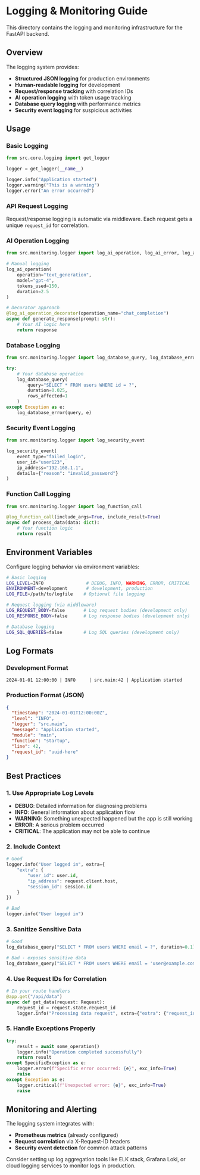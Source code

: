 # Logging & Monitoring Guide

This directory contains the logging and monitoring infrastructure for the FastAPI backend.

## Overview

The logging system provides:
- **Structured JSON logging** for production environments
- **Human-readable logging** for development
- **Request/response tracking** with correlation IDs
- **AI operation logging** with token usage tracking
- **Database query logging** with performance metrics
- **Security event logging** for suspicious activities

## Usage

### Basic Logging

```python
from src.core.logging import get_logger

logger = get_logger(__name__)

logger.info("Application started")
logger.warning("This is a warning")
logger.error("An error occurred")
```

### API Request Logging

Request/response logging is automatic via middleware. Each request gets a unique `request_id` for correlation.

### AI Operation Logging

```python
from src.monitoring.logger import log_ai_operation, log_ai_error, log_ai_operation_decorator

# Manual logging
log_ai_operation(
    operation="text_generation",
    model="gpt-4",
    tokens_used=150,
    duration=2.5
)

# Decorator approach
@log_ai_operation_decorator(operation_name="chat_completion")
async def generate_response(prompt: str):
    # Your AI logic here
    return response
```

### Database Logging

```python
from src.monitoring.logger import log_database_query, log_database_error

try:
    # Your database operation
    log_database_query(
        query="SELECT * FROM users WHERE id = ?",
        duration=0.025,
        rows_affected=1
    )
except Exception as e:
    log_database_error(query, e)
```

### Security Event Logging

```python
from src.monitoring.logger import log_security_event

log_security_event(
    event_type="failed_login",
    user_id="user123",
    ip_address="192.168.1.1",
    details={"reason": "invalid_password"}
)
```

### Function Call Logging

```python
from src.monitoring.logger import log_function_call

@log_function_call(include_args=True, include_result=True)
async def process_data(data: dict):
    # Your function logic
    return result
```

## Environment Variables

Configure logging behavior via environment variables:

```bash
# Basic logging
LOG_LEVEL=INFO                # DEBUG, INFO, WARNING, ERROR, CRITICAL
ENVIRONMENT=development       # development, production
LOG_FILE=/path/to/logfile    # Optional file logging

# Request logging (via middleware)
LOG_REQUEST_BODY=false       # Log request bodies (development only)
LOG_RESPONSE_BODY=false      # Log response bodies (development only)

# Database logging
LOG_SQL_QUERIES=false        # Log SQL queries (development only)
```

## Log Formats

### Development Format
```
2024-01-01 12:00:00 | INFO     | src.main:42 | Application started
```

### Production Format (JSON)
```json
{
  "timestamp": "2024-01-01T12:00:00Z",
  "level": "INFO",
  "logger": "src.main",
  "message": "Application started",
  "module": "main",
  "function": "startup",
  "line": 42,
  "request_id": "uuid-here"
}
```

## Best Practices

### 1. Use Appropriate Log Levels
- **DEBUG**: Detailed information for diagnosing problems
- **INFO**: General information about application flow
- **WARNING**: Something unexpected happened but the app is still working
- **ERROR**: A serious problem occurred
- **CRITICAL**: The application may not be able to continue

### 2. Include Context
```python
# Good
logger.info("User logged in", extra={
    "extra": {
        "user_id": user.id,
        "ip_address": request.client.host,
        "session_id": session.id
    }
})

# Bad
logger.info("User logged in")
```

### 3. Sanitize Sensitive Data
```python
# Good
log_database_query("SELECT * FROM users WHERE email = ?", duration=0.1)

# Bad - exposes sensitive data
log_database_query("SELECT * FROM users WHERE email = 'user@example.com'", duration=0.1)
```

### 4. Use Request IDs for Correlation
```python
# In your route handlers
@app.get("/api/data")
async def get_data(request: Request):
    request_id = request.state.request_id
    logger.info("Processing data request", extra={"extra": {"request_id": request_id}})
```

### 5. Handle Exceptions Properly
```python
try:
    result = await some_operation()
    logger.info("Operation completed successfully")
    return result
except SpecificException as e:
    logger.error(f"Specific error occurred: {e}", exc_info=True)
    raise
except Exception as e:
    logger.critical(f"Unexpected error: {e}", exc_info=True)
    raise
```

## Monitoring and Alerting

The logging system integrates with:
- **Prometheus metrics** (already configured)
- **Request correlation** via X-Request-ID headers
- **Security event detection** for common attack patterns

Consider setting up log aggregation tools like ELK stack, Grafana Loki, or cloud logging services to monitor logs in production.